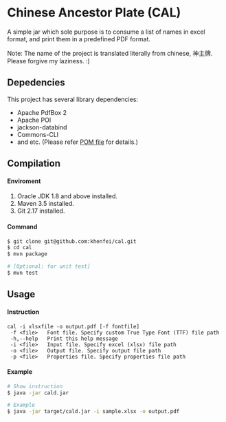 # Chinese Ancestor Plate (CAL)

A simple jar which sole purpose is to consume a list of names in excel format, and print them in a predefined PDF format.

Note: The name of the project is translated literally from chinese, 神主牌. Please forgive my laziness. :)

## Depedencies

This project has several library dependencies:
- Apache PdfBox 2
- Apache POI
- jackson-databind
- Commons-CLI
- and etc. (Please refer [POM file](pom.xml) for details.)

## Compilation

#### Enviroment
 1. Oracle JDK 1.8 and above installed.
 2. Maven 3.5 installed.
 3. Git 2.17 installed.

#### Command
```bash
$ git clone git@github.com:khenfei/cal.git
$ cd cal
$ mvn package

# [Optional: for unit test]
$ mvn test 
```

## Usage

#### Instruction
```instruction
cal -i xlsxfile -o output.pdf [-f fontfile]
 -f <file>   Font file. Specify custom True Type Font (TTF) file path
 -h,--help   Print this help message
 -i <file>   Input file. Specify excel (xlsx) file path
 -o <file>   Output file. Specify output file path
 -p <file>   Properties file. Specify properties file path
```

#### Example
```bash
# Show instruction
$ java -jar cald.jar

# Example
$ java -jar target/cald.jar -i sample.xlsx -o output.pdf